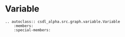 # Variable

```{eval-rst}
.. autoclass:: csdl_alpha.src.graph.variable.Variable
    :members:
    :special-members:
```